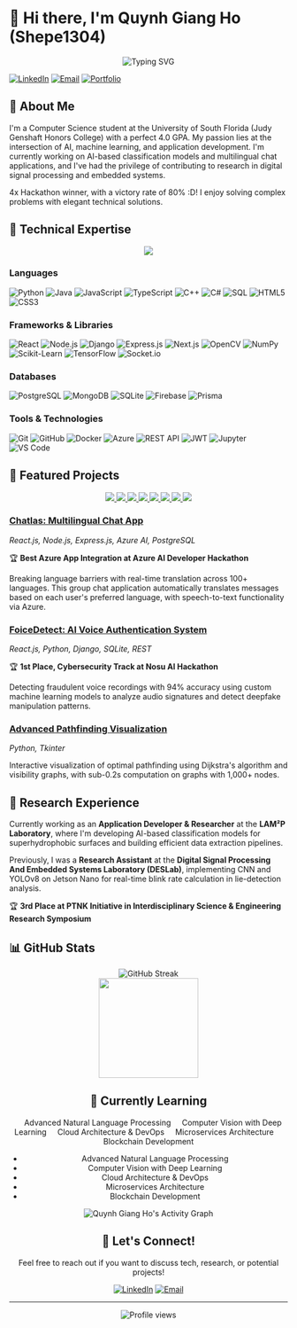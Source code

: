 # 👋 Hi there, I'm Quynh Giang Ho (Shepe1304)

<div align="center">
  <img src="https://readme-typing-svg.herokuapp.com?font=Fira+Code&weight=600&size=24&duration=3000&pause=1000&color=61DAFB&center=true&vCenter=true&random=false&width=500&lines=Computer+Science+Student;AI+%26+ML+Enthusiast;Application+Developer;Research+Assistant" alt="Typing SVG" />
</div>

[![LinkedIn](https://img.shields.io/badge/LinkedIn-0077B5?style=for-the-badge&logo=linkedin&logoColor=white)](https://www.linkedin.com/in/quynhgiangho/)
[![Email](https://img.shields.io/badge/Email-D14836?style=for-the-badge&logo=gmail&logoColor=white)](mailto:hqgiang1346@gmail.com)
[![Portfolio](https://img.shields.io/badge/Portfolio-000000?style=for-the-badge&logo=About.me&logoColor=white)](https://github.com/Shepe1304)

## 🚀 About Me

I'm a Computer Science student at the University of South Florida (Judy Genshaft Honors College) with a perfect 4.0 GPA. My passion lies at the intersection of AI, machine learning, and application development. I'm currently working on AI-based classification models and multilingual chat applications, and I've had the privilege of contributing to research in digital signal processing and embedded systems.

4x Hackathon winner, with a victory rate of 80% :D! I enjoy solving complex problems with elegant technical solutions.

## 🧠 Technical Expertise

<div align="center">
  <a href="https://skillicons.dev">
    <img src="https://skillicons.dev/icons?i=python,java,js,ts,cpp,cs,html,css,react,nodejs,django,express,nextjs,tensorflow,mongodb,postgres,firebase,git,docker,azure&perline=10" />
  </a>
</div>

### Languages
![Python](https://img.shields.io/badge/Python-FFD43B?style=for-the-badge&logo=python&logoColor=blue)
![Java](https://img.shields.io/badge/Java-ED8B00?style=for-the-badge&logo=openjdk&logoColor=white)
![JavaScript](https://img.shields.io/badge/JavaScript-323330?style=for-the-badge&logo=javascript&logoColor=F7DF1E)
![TypeScript](https://img.shields.io/badge/TypeScript-007ACC?style=for-the-badge&logo=typescript&logoColor=white)
![C++](https://img.shields.io/badge/C%2B%2B-00599C?style=for-the-badge&logo=c%2B%2B&logoColor=white)
![C#](https://img.shields.io/badge/C%23-239120?style=for-the-badge&logo=c-sharp&logoColor=white)
![SQL](https://img.shields.io/badge/SQL-4479A1?style=for-the-badge&logo=postgresql&logoColor=white)
![HTML5](https://img.shields.io/badge/HTML5-E34F26?style=for-the-badge&logo=html5&logoColor=white)
![CSS3](https://img.shields.io/badge/CSS3-1572B6?style=for-the-badge&logo=css3&logoColor=white)

### Frameworks & Libraries
![React](https://img.shields.io/badge/React-20232A?style=for-the-badge&logo=react&logoColor=61DAFB)
![Node.js](https://img.shields.io/badge/Node.js-339933?style=for-the-badge&logo=nodedotjs&logoColor=white)
![Django](https://img.shields.io/badge/Django-092E20?style=for-the-badge&logo=django&logoColor=green)
![Express.js](https://img.shields.io/badge/Express.js-000000?style=for-the-badge&logo=express&logoColor=white)
![Next.js](https://img.shields.io/badge/Next.js-000000?style=for-the-badge&logo=nextdotjs&logoColor=white)
![OpenCV](https://img.shields.io/badge/OpenCV-27338e?style=for-the-badge&logo=OpenCV&logoColor=white)
![NumPy](https://img.shields.io/badge/NumPy-013243?style=for-the-badge&logo=numpy&logoColor=white)
![Scikit-Learn](https://img.shields.io/badge/scikit_learn-F7931E?style=for-the-badge&logo=scikit-learn&logoColor=white)
![TensorFlow](https://img.shields.io/badge/TensorFlow-FF6F00?style=for-the-badge&logo=tensorflow&logoColor=white)
![Socket.io](https://img.shields.io/badge/Socket.io-010101?&style=for-the-badge&logo=Socket.io&logoColor=white)

### Databases
![PostgreSQL](https://img.shields.io/badge/PostgreSQL-316192?style=for-the-badge&logo=postgresql&logoColor=white)
![MongoDB](https://img.shields.io/badge/MongoDB-4EA94B?style=for-the-badge&logo=mongodb&logoColor=white)
![SQLite](https://img.shields.io/badge/SQLite-07405E?style=for-the-badge&logo=sqlite&logoColor=white)
![Firebase](https://img.shields.io/badge/Firebase-FFCA28?style=for-the-badge&logo=firebase&logoColor=black)
![Prisma](https://img.shields.io/badge/Prisma-3982CE?style=for-the-badge&logo=Prisma&logoColor=white)

### Tools & Technologies
![Git](https://img.shields.io/badge/Git-F05032?style=for-the-badge&logo=git&logoColor=white)
![GitHub](https://img.shields.io/badge/GitHub-100000?style=for-the-badge&logo=github&logoColor=white)
![Docker](https://img.shields.io/badge/Docker-2CA5E0?style=for-the-badge&logo=docker&logoColor=white)
![Azure](https://img.shields.io/badge/Azure-0078D4?style=for-the-badge&logo=microsoftazure&logoColor=white)
![REST API](https://img.shields.io/badge/REST_API-009688?style=for-the-badge&logo=fastapi&logoColor=white)
![JWT](https://img.shields.io/badge/JWT-000000?style=for-the-badge&logo=JSON%20web%20tokens&logoColor=white)
![Jupyter](https://img.shields.io/badge/Jupyter-F37626.svg?&style=for-the-badge&logo=Jupyter&logoColor=white)
![VS Code](https://img.shields.io/badge/VSCode-0078D4?style=for-the-badge&logo=visual%20studio%20code&logoColor=white)

## 🔭 Featured Projects

<div align="center">
  
  <!-- Your Top Projects -->
  
  <!-- Additional Projects -->
  <a href="https://github.com/MinhhQuangg/Azure_App_BE">
    <img src="https://github-readme-stats.vercel.app/api/pin/?username=MinhhQuangg&repo=Azure_App_BE&theme=tokyonight" />
  </a>

  <a href="https://github.com/MinhhQuangg/Azure_Hack_FE">
    <img src="https://github-readme-stats.vercel.app/api/pin/?username=MinhhQuangg&repo=Azure_Hack_FE&theme=tokyonight" />
  </a>

  <a href="https://github.com/dahomita/foicedetect">
    <img src="https://github-readme-stats.vercel.app/api/pin/?username=dahomita&repo=foicedetect&theme=tokyonight" />
  </a>

  <a href="https://github.com/Shepe1304/bookhub">
    <img src="https://github-readme-stats.vercel.app/api/pin/?username=Shepe1304&repo=bookhub&theme=tokyonight" />
  </a>

  <a href="https://github.com/Shepe1304/pathFinder_visibilityGraph_djikstra">
    <img src="https://github-readme-stats.vercel.app/api/pin/?username=Shepe1304&repo=pathFinder_visibilityGraph_djikstra&theme=tokyonight" />
  </a>

  <a href="https://github.com/Shepe1304/BookCoverExplorer">
    <img src="https://github-readme-stats.vercel.app/api/pin/?username=Shepe1304&repo=BookCoverExplorer&theme=tokyonight" />
  </a>

  <a href="https://github.com/Shepe1304/historical-figures-trivia-2">
    <img src="https://github-readme-stats.vercel.app/api/pin/?username=Shepe1304&repo=historical-figures-trivia-2&theme=tokyonight" />
  </a>

  <a href="https://github.com/Shepe1304/data-dashboard-2">
    <img src="https://github-readme-stats.vercel.app/api/pin/?username=Shepe1304&repo=data-dashboard-2&theme=tokyonight" />
  </a>

</div>


### [Chatlas: Multilingual Chat App](https://github.com/Shepe1304/chatlas)
*React.js, Node.js, Express.js, Azure AI, PostgreSQL*

🏆 **Best Azure App Integration at Azure AI Developer Hackathon**

Breaking language barriers with real-time translation across 100+ languages. This group chat application automatically translates messages based on each user's preferred language, with speech-to-text functionality via Azure.

### [FoiceDetect: AI Voice Authentication System](https://github.com/Shepe1304/foice-detect)
*React.js, Python, Django, SQLite, REST*

🏆 **1st Place, Cybersecurity Track at Nosu AI Hackathon**

Detecting fraudulent voice recordings with 94% accuracy using custom machine learning models to analyze audio signatures and detect deepfake manipulation patterns.

### [Advanced Pathfinding Visualization](https://github.com/Shepe1304/pathfinding-visualization)
*Python, Tkinter*

Interactive visualization of optimal pathfinding using Dijkstra's algorithm and visibility graphs, with sub-0.2s computation on graphs with 1,000+ nodes.

## 🔬 Research Experience

Currently working as an **Application Developer & Researcher** at the **LAM²P Laboratory**, where I'm developing AI-based classification models for superhydrophobic surfaces and building efficient data extraction pipelines.

Previously, I was a **Research Assistant** at the **Digital Signal Processing And Embedded Systems Laboratory (DESLab)**, implementing CNN and YOLOv8 on Jetson Nano for real-time blink rate calculation in lie-detection analysis.

🏆 **3rd Place at PTNK Initiative in Interdisciplinary Science & Engineering Research Symposium**

## 📊 GitHub Stats

<div align="center">
  <img src="https://github-readme-streak-stats.herokuapp.com/?user=Shepe1304&theme=tokyonight" alt="GitHub Streak" />
</div>

<div align="center">
  <a href="https://github.com/Shepe1304">
    <img height="180em" src="https://github-profile-trophy.vercel.app/?username=Shepe1304&theme=tokyonight&row=1&column=6" />
  </a>
</div>

<div align="center">


## 🌱 Currently Learning

<div align="center">
  <img src="https://via.placeholder.com/15/4285F4/000000?text=+" width="12" height="12" /> Advanced Natural Language Processing
  <img src="https://via.placeholder.com/15/EA4335/000000?text=+" width="12" height="12" /> Computer Vision with Deep Learning
  <img src="https://via.placeholder.com/15/FBBC05/000000?text=+" width="12" height="12" /> Cloud Architecture & DevOps
  <img src="https://via.placeholder.com/15/34A853/000000?text=+" width="12" height="12" /> Microservices Architecture
  <img src="https://via.placeholder.com/15/7B36D7/000000?text=+" width="12" height="12" /> Blockchain Development
</div>


- Advanced Natural Language Processing
- Computer Vision with Deep Learning
- Cloud Architecture & DevOps
- Microservices Architecture
- Blockchain Development

<div align="center">
  <img alt="Quynh Giang Ho's Activity Graph" src="https://github-readme-activity-graph.vercel.app/graph?username=Shepe1304&theme=tokyo-night" />
</div>

## 💬 Let's Connect!

Feel free to reach out if you want to discuss tech, research, or potential projects!

[![LinkedIn](https://img.shields.io/badge/LinkedIn-0077B5?style=for-the-badge&logo=linkedin&logoColor=white)](https://www.linkedin.com/in/quynhgiangho/)
[![Email](https://img.shields.io/badge/Email-D14836?style=for-the-badge&logo=gmail&logoColor=white)](mailto:hqgiang1346@gmail.com)

---

<div align="center">
  <img src="https://komarev.com/ghpvc/?username=Shepe1304&color=blueviolet&style=flat-square" alt="Profile views"/>
</div>
